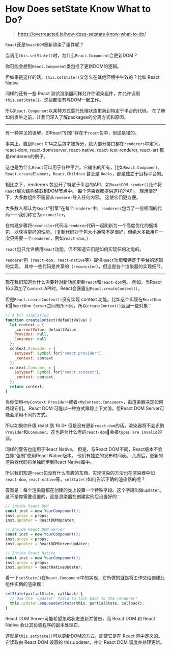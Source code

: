 # How Does setState Know What to Do?

> https://overreacted.io/how-does-setstate-know-what-to-do/

`React`还是`ReactDOM`重新渲染了组件呢？

当调用`this.setState()`时，为什么`React.Component`会更新DOM？

你可能会想到`React.Component`类包括了更新DOM的逻辑。

但如果是这样的话，`this.setState()`又怎么在其他环境中生效的？比如 React Native

同样的还有一些 React 测试渲染器同样允许你渲染组件，并允许调用`this.setState()`。这些都没有与DOM一起工作。

所以`React.Component`以某种方式委托处理状态更新到特定于平台的代码。 在了解如何发生之前，让我们深入了解packages的分离方式和原因。

---

有一种常见的误解，即React“引擎”存在于`react`包中，但这是错的。

事实上，直到`React` 0.14之后包才被拆分，绝大部分接口都在`renderers`中定义，react-dom, react-dom/server, react-native, react-test-renderer, react-art 都是renderers的例子。

这也是为什么`React`可以用于各种平台。它输出的所有，比如`React.Component`，`React.createElement`，`React.Children` 甚至是 `Hooks`，都是独立于目标平台的。

相比之下，renderers 包公开了特定于平台的API，如`ReactDOM.render()`允许将`React`层次结构装载到DOM节点中。 每个渲染器都提供这样的API。 理想情况下，大多数组件不需要从`renderer`导入任何内容。 这使它们更方便。

大多数人都认为`React`“引擎”在每个`renderer`中，`renderers`包含了一份相同的代码——我们称它为`reconciler`。

在构建步骤将`reconciler`代码与`renderer`代码一起刷新为一个高度优化的捆绑包，以获得更好的性能。（复制代码对于包大小通常不是很好，但绝大多数用户一次只需要一个`renderer`，例如`react-dom`。）

`react`包只允许使用`React`功能，但不知道它们是如何实现任何功能的。 

`renderer`包（`react-dom`，`react-native`等）提供`React`功能和特定于平台的逻辑的实现。 其中一些代码是共享的（`reconciler`），但这是各个渲染器的实现细节。

---

现在我们知道为什么需要针对新功能更新`react`和`react-dom`包。 例如，当React 16.3添加了`Context` API时，React会暴露出`React.createContext()`。

但是`React.createContext()`没有实现 context 功能。比如这个实现在`ReactDom`和`ReactDom Server`之间有所不同。所以`createContext()`返回一些对象：

```javascript
// A bit simplified
function createContext(defaultValue) {
  let context = {
    _currentValue: defaultValue,
    Provider: null,
    Consumer: null
  };
  context.Provider = {
    $$typeof: Symbol.for('react.provider'),
    _context: context
  };
  context.Consumer = {
    $$typeof: Symbol.for('react.context'),
    _context: context,
  };
  return context;
}
```

当你使用`<MyContext.Provider>`或者`<MyContext.Consumer>`，由渲染器决定如何处理它们。 React DOM 可能以一种方式跟踪上下文值，但React DOM Server可能会采用不同的方式。

所以如果你升级 react 到 16.3+ 但是没有更新`react-dom`的话，渲染器将不会识别`Provider`和`Consumer`。这也是为什么老的`react-dom`会报`types are invalid`的错。

同样的警告也适用于React Native。 但是，与React DOM不同，React版本不会立即“强制”使用React Native版本。 他们有独立的发布时间表。 几周后，更新的渲染器代码将单独同步到React Native库中。 

所以我们知道`react`包没有什么有趣的东西，实现渲染的方法也在渲染器中如`react-dom`, `react-native`等。`setState()`如何告诉正确的渲染器的呢？

答案是：每个渲染器都在创建的类上设置一个特殊字段。这个字段叫做`updater`。这不是你需要设置的，这是渲染器在创建实例后设置好的：

```javascript
// Inside React DOM
const inst = new YourComponent();
inst.props = props;
inst.updater = ReactDOMUpdater;

// Inside React DOM Server
const inst = new YourComponent();
inst.props = props;
inst.updater = ReactDOMServerUpdater;

// Inside React Native
const inst = new YourComponent();
inst.props = props;
inst.updater = ReactNativeUpdater;
```

看一下`setState()`在`React.Component`中的实现，它所做的就是将工作交给创建此组件实例的渲染器：

```javascript
setState(partialState, callback) {
  // Use the `updater` field to talk back to the renderer!
  this.updater.enqueueSetState(this, partialState, callback);
}
```

React DOM Server可能希望忽略状态更新并警告，而 React DOM 和 React Native 会让其协调程序的副本处理它。

这就是`this.setState()`可以更新DOM的方式，即使它是在 React 包中定义的。 它读取由 React DOM 设置的 this.updater，并让 React DOM 调度并处理更新。